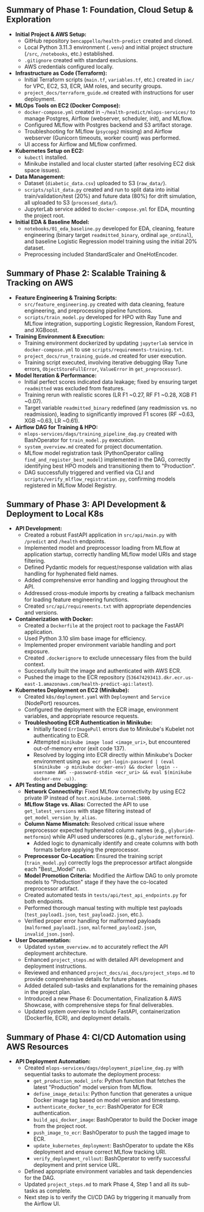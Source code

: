## Summary of Phase 1: Foundation, Cloud Setup & Exploration

- **Initial Project & AWS Setup:**
    - GitHub repository `bencappello/health-predict` created and cloned.
    - Local Python 3.11.3 environment (`.venv`) and initial project structure (`/src`, `/notebooks`, etc.) established.
    - `.gitignore` created with standard exclusions.
    - AWS credentials configured locally.
- **Infrastructure as Code (Terraform):**
    - Initial Terraform scripts (`main.tf`, `variables.tf`, etc.) created in `iac/` for VPC, EC2, S3, ECR, IAM roles, and security groups.
    - `project_docs/terraform_guide.md` created with instructions for user deployment.
- **MLOps Tools on EC2 (Docker Compose):**
    - `docker-compose.yml` created in `~/health-predict/mlops-services/` to manage Postgres, Airflow (webserver, scheduler, init), and MLflow.
    - Configured MLflow with Postgres backend and S3 artifact storage.
    - Troubleshooting for MLflow (`psycopg2` missing) and Airflow webserver (Gunicorn timeouts, worker count) was performed.
    - UI access for Airflow and MLflow confirmed.
- **Kubernetes Setup on EC2:**
    - `kubectl` installed.
    - Minikube installed and local cluster started (after resolving EC2 disk space issues).
- **Data Management:**
    - Dataset (`diabetic_data.csv`) uploaded to S3 (`raw_data/`).
    - `scripts/split_data.py` created and run to split data into initial train/validation/test (20%) and future data (80%) for drift simulation, all uploaded to S3 (`processed_data/`).
    - JupyterLab service added to `docker-compose.yml` for EDA, mounting the project root.
- **Initial EDA & Baseline Model:**
    - `notebooks/01_eda_baseline.py` developed for EDA, cleaning, feature engineering (binary target `readmitted_binary`, ordinal `age_ordinal`), and baseline Logistic Regression model training using the initial 20% dataset.
    - Preprocessing included StandardScaler and OneHotEncoder.

## Summary of Phase 2: Scalable Training & Tracking on AWS

- **Feature Engineering & Training Scripts:**
    - `src/feature_engineering.py` created with data cleaning, feature engineering, and preprocessing pipeline functions.
    - `scripts/train_model.py` developed for HPO with Ray Tune and MLflow integration, supporting Logistic Regression, Random Forest, and XGBoost.
- **Training Environment & Execution:**
    - Training environment dockerized by updating `jupyterlab` service in `docker-compose.yml` to use `scripts/requirements-training.txt`.
    - `project_docs/run_training_guide.md` created for user execution.
    - Training script executed, involving iterative debugging (Ray Tune errors, `ObjectStoreFullError`, `ValueError` in `get_preprocessor`).
- **Model Iteration & Performance:**
    - Initial perfect scores indicated data leakage; fixed by ensuring target `readmitted` was excluded from features.
    - Training rerun with realistic scores (LR F1 ~0.27, RF F1 ~0.28, XGB F1 ~0.07).
    - Target variable `readmitted_binary` redefined (any readmission vs. no readmission), leading to significantly improved F1 scores (RF ~0.63, XGB ~0.63, LR ~0.61).
- **Airflow DAG for Training & HPO:**
    - `mlops-services/dags/training_pipeline_dag.py` created with BashOperator for `train_model.py` execution.
    - `system_overview.md` created for project documentation.
    - MLflow model registration task (PythonOperator calling `find_and_register_best_model`) implemented in the DAG, correctly identifying best HPO models and transitioning them to "Production".
    - DAG successfully triggered and verified via CLI and `scripts/verify_mlflow_registration.py`, confirming models registered in MLflow Model Registry.

## Summary of Phase 3: API Development & Deployment to Local K8s

- **API Development:**
    - Created a robust FastAPI application in `src/api/main.py` with `/predict` and `/health` endpoints.
    - Implemented model and preprocessor loading from MLflow at application startup, correctly handling MLflow model URIs and stage filtering.
    - Defined Pydantic models for request/response validation with alias handling for hyphenated field names.
    - Added comprehensive error handling and logging throughout the API.
    - Addressed cross-module imports by creating a fallback mechanism for loading feature engineering functions.
    - Created `src/api/requirements.txt` with appropriate dependencies and versions.
- **Containerization with Docker:**
    - Created a `Dockerfile` at the project root to package the FastAPI application.
    - Used Python 3.10 slim base image for efficiency.
    - Implemented proper environment variable handling and port exposure.
    - Created `.dockerignore` to exclude unnecessary files from the build context.
    - Successfully built the image and authenticated with AWS ECR.
    - Pushed the image to the ECR repository (`536474293413.dkr.ecr.us-east-1.amazonaws.com/health-predict-api:latest`).
- **Kubernetes Deployment on EC2 (Minikube):**
    - Created `k8s/deployment.yaml` with `Deployment` and `Service` (NodePort) resources.
    - Configured the deployment with the ECR image, environment variables, and appropriate resource requests.
    - **Troubleshooting ECR Authentication in Minikube:**
        - Initially faced `ErrImagePull` errors due to Minikube's Kubelet not authenticating to ECR.
        - Attempted `minikube image load <image_uri>`, but encountered out-of-memory error (exit code 137).
        - Resolved by logging into ECR directly within Minikube's Docker environment using `aws ecr get-login-password | (eval $(minikube -p minikube docker-env) && docker login --username AWS --password-stdin <ecr_uri> && eval $(minikube docker-env -u))`.
- **API Testing and Debugging:**
    - **Network Connectivity:** Fixed MLflow connectivity by using EC2 private IP instead of `host.minikube.internal:5000`.
    - **MLflow Stage vs. Alias:** Corrected the API to use `get_latest_versions` with stage filtering instead of `get_model_version_by_alias`.
    - **Column Name Mismatch:** Resolved critical issue where preprocessor expected hyphenated column names (e.g., `glyburide-metformin`) while API used underscores (e.g., `glyburide_metformin`).
        - Added logic to dynamically identify and create columns with both formats before applying the preprocessor.
    - **Preprocessor Co-Location:** Ensured the training script (`train_model.py`) correctly logs the preprocessor artifact alongside each "Best\_<ModelName>\_Model" run.
    - **Model Promotion Criteria:** Modified the Airflow DAG to only promote models to "Production" stage if they have the co-located preprocessor artifact.
    - Created automated tests in `tests/api/test_api_endpoints.py` for both endpoints.
    - Performed thorough manual testing with multiple test payloads (`test_payload1.json`, `test_payload2.json`, etc.).
    - Verified proper error handling for malformed payloads (`malformed_payload1.json`, `malformed_payload2.json`, `invalid_json.json`).
- **User Documentation:**
    - Updated `system_overview.md` to accurately reflect the API deployment architecture.
    - Enhanced `project_steps.md` with detailed API development and deployment instructions.
    - Reviewed and enhanced `project_docs/ai_docs/project_steps.md` to provide comprehensive details for future phases.
    - Added detailed sub-tasks and explanations for the remaining phases in the project plan.
    - Introduced a new Phase 6: Documentation, Finalization & AWS Showcase, with comprehensive steps for final deliverables.
    - Updated system overview to include FastAPI, containerization (Dockerfile, ECR), and deployment details.

## Summary of Phase 4: CI/CD Automation using AWS Resources

- **API Deployment Automation:**
    - Created `mlops-services/dags/deployment_pipeline_dag.py` with sequential tasks to automate the deployment process:
        - `get_production_model_info`: Python function that fetches the latest "Production" model version from MLflow.
        - `define_image_details`: Python function that generates a unique Docker image tag based on model version and timestamp.
        - `authenticate_docker_to_ecr`: BashOperator for ECR authentication.
        - `build_api_docker_image`: BashOperator to build the Docker image from the project root.
        - `push_image_to_ecr`: BashOperator to push the tagged image to ECR.
        - `update_kubernetes_deployment`: BashOperator to update the K8s deployment and ensure correct MLflow tracking URI.
        - `verify_deployment_rollout`: BashOperator to verify successful deployment and print service URL.
    - Defined appropriate environment variables and task dependencies for the DAG.
    - Updated `project_steps.md` to mark Phase 4, Step 1 and all its sub-tasks as complete.
    - Next step is to verify the CI/CD DAG by triggering it manually from the Airflow UI.
